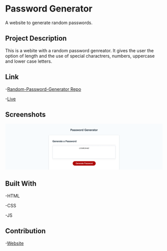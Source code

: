 # Password Generator

A website to generate random passwords. 

## Project Description
This is a webite with a random password genreator. It gives the user the option of length and the use of special charactrers, numbers, uppercase and lower case letters. 

## Link
-[Random-Password-Generator Repo](https://github.com/juanestuniga/password-generator.git)

-[Live](https://juanestuniga.github.io/password-generator/) 

## Screenshots
![Screenshot](Assets/images/screenshot.png)

## Built With
-HTML 

-CSS

-JS

## Contribution

-[Website](https://stackoverflow.com/)
